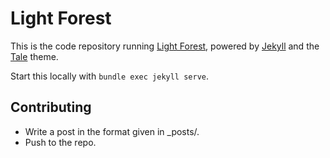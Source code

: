 # Light Forest

This is the code repository running [Light Forest](http://www.lightforest.co), powered by [Jekyll](https://jekyllrb.com/) and the [Tale](http://jekyllthemes.org/themes/tale/) theme.

Start this locally with `bundle exec jekyll serve`.

## Contributing

* Write a post in the format given in _posts/. 
* Push to the repo.
